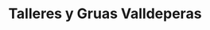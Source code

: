 ---
title: "Talleres y Gruas Valldeperas"
url: /guardiola-de-bergueda/talleres-y-gruas-valldeperas/
shop: reparación de automóviles
---